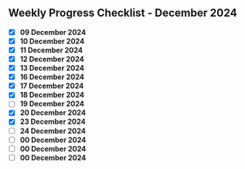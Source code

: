 ## Weekly Progress Checklist - December 2024

- [X] **09 December 2024**
- [X] **10 December 2024**
- [X] **11 December 2024**
- [X] **12 December 2024**
- [X] **13 December 2024**
- [X] **16 December 2024**
- [X] **17 December 2024**
- [X] **18 December 2024**
- [ ] **19 December 2024**
- [X] **20 December 2024**
- [X] **23 December 2024**
- [ ] **24 December 2024**
- [ ] **00 December 2024**
- [ ] **00 December 2024**
- [ ] **00 December 2024**
